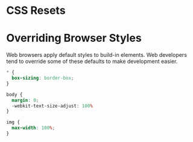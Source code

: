 # CSS Resets

# Overriding Browser Styles

Web browsers apply default styles to build-in elements. Web developers tend to override some of these defaults to make development easier.

```css
* {
  box-sizing: border-box;
}

body {
  margin: 0;
  -webkit‑text‑size‑adjust: 100%
}

img {
  max-width: 100%;
}
```